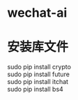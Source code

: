 # wechat-ai
# 安装库文件
sudo pip install crypto<br>
sudo pip install future<br>
sudo pip install itchat<br>
sudo pip install bs4<br>
